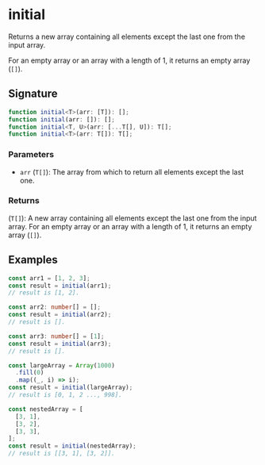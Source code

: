 # initial

Returns a new array containing all elements except the last one from the input array.

For an empty array or an array with a length of 1, it returns an empty array (`[]`).

## Signature

```typescript
function initial<T>(arr: [T]): [];
function initial(arr: []): [];
function initial<T, U>(arr: [...T[], U]): T[];
function initial<T>(arr: T[]): T[];
```

### Parameters

- `arr` (`T[]`): The array from which to return all elements except the last one.

### Returns

(`T[]`): A new array containing all elements except the last one from the input array. For an empty array or an array with a length of 1, it returns an empty array (`[]`).

## Examples

```typescript
const arr1 = [1, 2, 3];
const result = initial(arr1);
// result is [1, 2].

const arr2: number[] = [];
const result = initial(arr2);
// result is [].

const arr3: number[] = [1];
const result = initial(arr3);
// result is [].

const largeArray = Array(1000)
  .fill(0)
  .map((_, i) => i);
const result = initial(largeArray);
// result is [0, 1, 2 ..., 998].

const nestedArray = [
  [3, 1],
  [3, 2],
  [3, 3],
];
const result = initial(nestedArray);
// result is [[3, 1], [3, 2]].
```

